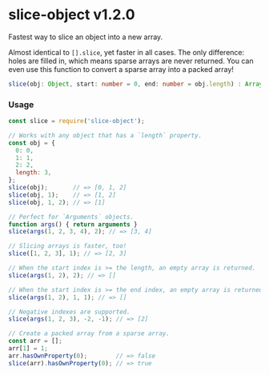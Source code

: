 # slice-object v1.2.0

Fastest way to slice an object into a new array.

Almost identical to `[].slice`, yet faster in all cases. The only difference: holes are filled in, which means sparse arrays are never returned. You can even use this function to convert a sparse array into a packed array!

```typescript
slice(obj: Object, start: number = 0, end: number = obj.length) : Array
```

### Usage

```js
const slice = require('slice-object');

// Works with any object that has a `length` property.
const obj = {
  0: 0,
  1: 1,
  2: 2,
  length: 3,
};
slice(obj);       // => [0, 1, 2]
slice(obj, 1);    // => [1, 2]
slice(obj, 1, 2); // => [1]

// Perfect for `Arguments` objects.
function args() { return arguments }
slice(args(1, 2, 3, 4), 2); // => [3, 4]

// Slicing arrays is faster, too!
slice([1, 2, 3], 1); // => [2, 3]

// When the start index is >= the length, an empty array is returned.
slice(args(1, 2), 2); // => []

// When the start index is >= the end index, an empty array is returned.
slice(args(1, 2), 1, 1); // => []

// Negative indexes are supported.
slice(args(1, 2, 3), -2, -1); // => [2]

// Create a packed array from a sparse array.
const arr = [];
arr[1] = 1;
arr.hasOwnProperty(0);        // => false
slice(arr).hasOwnProperty(0); // => true
```
